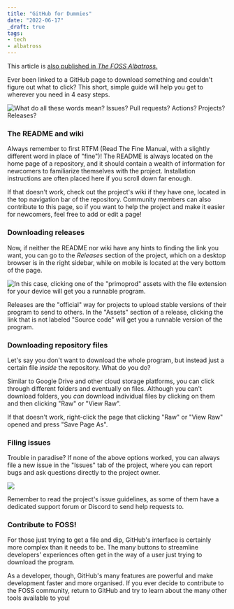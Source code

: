 ```yaml
---
title: "GitHub for Dummies"
date: "2022-06-17"
_draft: true
tags:
- tech
- albatross
---
```


This article is [also published in *The FOSS Albatross.*](https://medium.com/the-foss-albatross/github-for-dummies-1bb448962fc5)

Ever been linked to a GitHub page to download something and couldn't figure out what to click? This short, simple guide will help you get to wherever you need in 4 easy steps.

<!-- more -->

![What do all these words mean? Issues? Pull requests? Actions? Projects? Releases?](https://lh4.googleusercontent.com/u03FMDrVGVaU7x0ojxnNTAnM6_sPaSsnP1R6pZDJaTH95xqiH8LQKBN4OTZoU0Bigf6seLcCcDtSkuxcMwuLqLrCQH2fs6QsUZFyw58DN26sdbJcmMjXrhWjRQg6aoSzu-gBzib3gz20s0uFi_9h5k7QpgbohXqNkXw2pXPfPu4j3VibM_MNlHBK)

### The README and wiki

Always remember to first RTFM (Read The Fine Manual, with a slightly different word in place of "fine")! The README is always located on the home page of a repository, and it should contain a wealth of information for newcomers to familiarize themselves with the project. Installation instructions are often placed here if you scroll down far enough.

If that doesn't work, check out the project's wiki if they have one, located in the top navigation bar of the repository. Community members can also contribute to this page, so if you want to help the project and make it easier for newcomers, feel free to add or edit a page!

### Downloading releases

Now, if neither the README nor wiki have any hints to finding the link you want, you can go to the *Releases* section of the project, which on a desktop browser is in the right sidebar, while on mobile is located at the very bottom of the page.

![In this case, clicking one of the "primoprod" assets with the file extension for your device will get you a runnable program.](https://lh4.googleusercontent.com/v6G-c31NECe6ZJZhe2YSQXocQ4eCBJhYuXjNWSmECm5QQcSKaMWLpxe_roIkIonkMfUcDK4UtuqQEegVXCD1sAwHQnkssxOEk3uUrnQaMbhXL8zyeXdi0nUNv_QTKFsD5ZAUDJijHv_dc5wdTOEjggZipsIStM3vwaiabiNQ8XUY5bolApOupOwd)

Releases are the "official" way for projects to upload stable versions of their program to send to others. In the "Assets" section of a release, clicking the link that is not labeled "Source code" will get you a runnable version of the program.

### Downloading repository files

Let's say you don't want to download the whole program, but instead just a certain file *inside* the repository. What do you do?

Similar to Google Drive and other cloud storage platforms, you can click through different folders and eventually on files. Although you can't download folders, you *can* download individual files by clicking on them and then clicking "Raw" or "View Raw".

If that doesn't work, right-click the page that clicking "Raw" or "View Raw" opened and press "Save Page As". 

### Filing issues

Trouble in paradise? If none of the above options worked, you can always file a new issue in the "Issues" tab of the project, where you can report bugs and ask questions directly to the project owner.

![](https://lh6.googleusercontent.com/l7mlo6OTPsAi17WcYgLeZ39aVp65D_24Kz4PMYOgKArwxJcz4jRcTCtud9UtChEUiUdnVR8sR7_6TvQJAAL2mFcKecLK-hhPvr7De_tPqrvh_mbaNCfVisD2yBn2icaXSl0eFDD4cIHKOzPKOM--2hruiM6qHkC6foW-6Pu63pU9c6FZOid10WXN)

Remember to read the project's issue guidelines, as some of them have a dedicated support forum or Discord to send help requests to.

### Contribute to FOSS!

For those just trying to get a file and dip, GitHub's interface is certainly more complex than it needs to be. The many buttons to streamline developers' experiences often get in the way of a user just trying to download the program.

As a developer, though, GitHub's many features are powerful and make development faster and more organised. If you ever decide to contribute to the FOSS community, return to GitHub and try to learn about the many other tools available to you!

